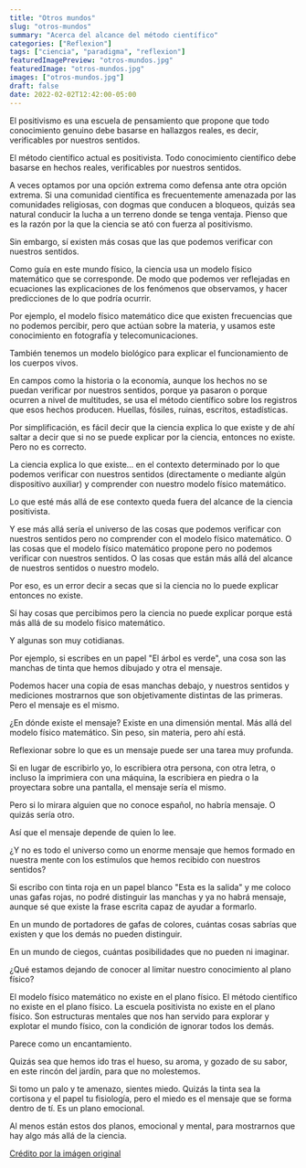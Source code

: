 ```yaml
---
title: "Otros mundos"
slug: "otros-mundos"
summary: "Acerca del alcance del método científico"
categories: ["Reflexion"]
tags: ["ciencia", "paradigma", "reflexion"]
featuredImagePreview: "otros-mundos.jpg"
featuredImage: "otros-mundos.jpg"
images: ["otros-mundos.jpg"]
draft: false
date: 2022-02-02T12:42:00-05:00
---
```


El positivismo es una escuela de pensamiento que propone que todo conocimiento genuino debe basarse en hallazgos reales, es decir, verificables por nuestros sentidos.

El método científico actual es positivista. Todo conocimiento científico debe basarse en hechos reales, verificables por nuestros sentidos.

A veces optamos por una opción extrema como defensa ante otra opción extrema. Si una comunidad científica es frecuentemente amenazada por las comunidades religiosas, con dogmas que conducen a bloqueos, quizás sea natural conducir la lucha a un terreno donde se tenga ventaja. Pienso que es la razón por la que la ciencia se ató con fuerza al positivismo.

Sin embargo, sí existen más cosas que las que podemos verificar con nuestros sentidos.

Como guía en este mundo físico, la ciencia usa un modelo físico matemático que se corresponde. De modo que podemos ver reflejadas en ecuaciones las explicaciones de los fenómenos que observamos, y hacer predicciones de lo que podría ocurrir.

Por ejemplo, el modelo físico matemático dice que existen frecuencias que no podemos percibir, pero que actúan sobre la materia, y usamos este conocimiento en fotografía y telecomunicaciones.

También tenemos un modelo biológico para explicar el funcionamiento de los cuerpos vivos.

En campos como la historia o la economía, aunque los hechos no se puedan verificar por nuestros sentidos, porque ya pasaron o porque ocurren a nivel de multitudes, se usa el método científico sobre los registros que esos hechos producen. Huellas, fósiles, ruinas, escritos, estadísticas.

Por simplificación, es fácil decir que la ciencia explica lo que existe y de ahí saltar a decir que si no se puede explicar por la ciencia, entonces no existe. Pero no es correcto.

La ciencia explica lo que existe... en el contexto determinado por lo que podemos verificar con nuestros sentidos (directamente o mediante algún dispositivo auxiliar) y comprender con nuestro modelo físico matemático.

Lo que esté más allá de ese contexto queda fuera del alcance de la ciencia positivista.

Y ese más allá sería el universo de las cosas que podemos verificar con nuestros sentidos pero no comprender con el modelo físico matemático. O las cosas que el modelo físico matemático propone pero no podemos verificar con nuestros sentidos. O las cosas que están más allá del alcance de nuestros sentidos o nuestro modelo.

Por eso, es un error decir a secas que si la ciencia no lo puede explicar entonces no existe.

Sí hay cosas que percibimos pero la ciencia no puede explicar porque está más allá de su modelo físico matemático.

Y algunas son muy cotidianas.

Por ejemplo, si escribes en un papel "El árbol es verde", una cosa son las manchas de tinta que hemos dibujado y otra el mensaje.

Podemos hacer una copia de esas manchas debajo, y nuestros sentidos y mediciones mostrarnos que son objetivamente distintas de las primeras. Pero el mensaje es el mismo. 

¿En dónde existe el mensaje? Existe en una dimensión mental. Más allá del modelo físico matemático. Sin peso, sin materia, pero ahí está.

Reflexionar sobre lo que es un mensaje puede ser una tarea muy profunda.

Si en lugar de escribirlo yo, lo escribiera otra persona, con otra letra, o incluso la imprimiera con una máquina, la escribiera en piedra o la proyectara sobre una pantalla, el mensaje sería el mismo.

Pero si lo mirara alguien que no conoce español, no habría mensaje. O quizás sería otro.

Así que el mensaje depende de quien lo lee.

¿Y no es todo el universo como un enorme mensaje que hemos formado en nuestra mente con los estímulos que hemos recibido con nuestros sentidos?

Si escribo con tinta roja en un papel blanco "Esta es la salida" y me coloco unas gafas rojas, no podré distinguir las manchas y ya no habrá mensaje, aunque sé que existe la frase escrita capaz de ayudar a formarlo.

En un mundo de portadores de gafas de colores, cuántas cosas sabrías que existen y que los demás no pueden distinguir.

En un mundo de ciegos, cuántas posibilidades que no pueden ni imaginar.

¿Qué estamos dejando de conocer al limitar nuestro conocimiento al plano físico?

El modelo físico matemático no existe en el plano físico. El método científico no existe en el plano físico. La escuela positivista no existe en el plano físico. Son estructuras mentales que nos han servido para explorar y explotar el mundo físico, con la condición de ignorar todos los demás.

Parece como un encantamiento.

Quizás sea que hemos ido tras el hueso, su aroma, y gozado de su sabor, en este rincón del jardín, para que no molestemos.

Si tomo un palo y te amenazo, sientes miedo. Quizás la tinta sea la cortisona y el papel tu fisiología, pero el miedo es el mensaje que se forma dentro de tí. Es un plano emocional.

Al menos están estos dos planos, emocional y mental, para mostrarnos que hay algo más allá de la ciencia.

[Crédito por la imágen original](https://w0.peakpx.com/wallpaper/315/508/HD-wallpaper-astronaut-sherif-cloud-mirror-nice-reflection-thumbnail.jpg)
